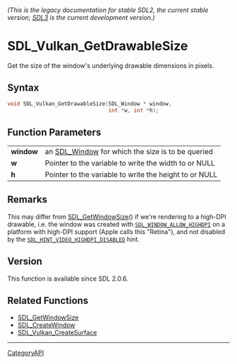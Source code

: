 ###### (This is the legacy documentation for stable SDL2, the current stable version; [SDL3](https://wiki.libsdl.org/SDL3/) is the current development version.)
# SDL_Vulkan_GetDrawableSize

Get the size of the window's underlying drawable dimensions in pixels.

## Syntax

```c
void SDL_Vulkan_GetDrawableSize(SDL_Window * window,
                                int *w, int *h);

```

## Function Parameters

|                |                                                                 |
| -------------- | --------------------------------------------------------------- |
| **window**     | an [SDL_Window](SDL_Window) for which the size is to be queried |
| **w**          | Pointer to the variable to write the width to or NULL           |
| **h**          | Pointer to the variable to write the height to or NULL          |

## Remarks

This may differ from [SDL_GetWindowSize](SDL_GetWindowSize)() if we're
rendering to a high-DPI drawable, i.e. the window was created with
[`SDL_WINDOW_ALLOW_HIGHDPI`](SDL_WINDOW_ALLOW_HIGHDPI) on a platform with
high-DPI support (Apple calls this "Retina"), and not disabled by the
[`SDL_HINT_VIDEO_HIGHDPI_DISABLED`](SDL_HINT_VIDEO_HIGHDPI_DISABLED) hint.

## Version

This function is available since SDL 2.0.6.

## Related Functions

* [SDL_GetWindowSize](SDL_GetWindowSize)
* [SDL_CreateWindow](SDL_CreateWindow)
* [SDL_Vulkan_CreateSurface](SDL_Vulkan_CreateSurface)

----
[CategoryAPI](CategoryAPI)

